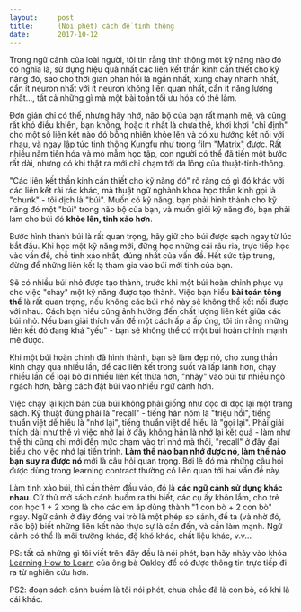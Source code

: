 ```yaml
---
layout:     post
title:      (Nói phét) cách để tinh thông
date:       2017-10-12
---
```


Trong ngữ cảnh của loài người, tôi tin rằng tinh thông một kỹ năng nào đó có nghĩa là,
sử dụng hiệu quả nhất các liên kết thần kinh cần thiết cho kỹ năng đó, sao cho thời gian phản 
hồi là ngắn nhất, xung chạy nhanh nhất, cần ít neuron nhất với ít neuron không liên quan nhất, 
cần ít năng lượng nhất..., tất cả những gì mà một bài toán tối ưu hóa có thể làm.

Đơn giản chỉ có thế, nhưng hãy nhớ, não bộ của bạn rất mạnh mẽ, và cũng rất khó điều khiển, 
bạn không, hoặc ít nhất là chưa thể, khơi khơi "chỉ định" cho một số liên kết nào đó bỗng 
nhiên khỏe lên và có xu hướng kết nối với nhau, và ngay lập tức tinh thông Kungfu như trong 
film "Matrix" được. Rất nhiều năm tiến hóa và mò mẫm học tập, con người có thể đã tiến một bước
rất dài, nhưng có khi thật ra mới chỉ chạm tới da lông của thuật-tinh-thông.

"Các liên kết thần kinh cần thiết cho kỹ năng đó" rõ ràng có gì đó khác với các liên kết rải rác
khác, mà thuật ngữ nghành khoa học thần kinh gọi là "chunk" - tôi dịch là "búi". Muốn có kỹ 
năng, bạn phải hình thành cho kỹ năng đó một "búi" trong não bộ của bạn, và muốn giỏi kỹ năng 
đó, bạn phải làm cho búi đó **khỏe lên, tinh xảo hơn**.

Bước hình thành búi là rất quan trọng, hãy giữ cho búi được sạch ngay từ lúc bắt đầu. Khi học 
một kỹ năng mới, đừng học những cái râu ria, trực tiếp học vào vấn đề, chỗ tinh xảo nhất, đúng 
nhất của vấn đề. Hết sức tập trung, đừng để những liên kết lạ tham gia vào búi mới tinh của bạn.

Sẽ có nhiều búi nhỏ được tạo thành, trước khi một búi hoàn chỉnh phục vụ cho việc "chạy" một 
kỹ năng được tạo thành. Việc bạn hiểu **bài toán tổng thể** là rất quan trọng, nếu không các búi 
nhỏ này sẽ không thể kết nối được với nhau. Cách bạn hiểu cũng ảnh hưởng đến chất lượng liên
kết giữa các búi nhỏ. Nếu bạn giải thích vấn đề một cách ấp a ấp úng, tôi tin rằng những liên
kết đó đang khá "yếu" - bạn sẽ không thể có một búi hoàn chỉnh mạnh mẽ được.

Khi một búi hoàn chỉnh đã hình thành, bạn sẽ làm đẹp nó, cho xung thần kinh chạy qua nhiều 
lần, để các liên kết trong suốt và lấp lánh hơn, chạy nhiều lần để loại bỏ đi nhiều liên kết 
thừa hơn, "nhảy" vào búi từ nhiều ngõ ngách hơn, bằng cách đặt búi vào nhiều ngữ cảnh hơn.

Việc chạy lại kịch bản của búi không phải giống như đọc đi đọc lại một trang sách. Kỹ thuật 
đúng phải là "recall" - tiếng hán nôm là "triệu hồi", tiếng thuần việt dễ hiểu là "nhớ lại", 
tiếng thuần việt dễ hiểu là "gọi lại". Phải giải thích dài như thế vì việc nhớ lại ở đây không 
hẳn là nhớ lại kết quả - làm như thế thì cũng chỉ mới đến mức chạm vào trí nhớ mà thôi, "recall"
ở đây đại biểu cho việc nhớ lại tiến trình. **Làm thế nào bạn nhớ được nó, làm thế nào bạn suy
ra được nó** mới là câu hỏi quan trọng. Bởi lẽ đó mà những câu hỏi được dùng trong learning
contract thường có liên quan tới hai vấn đề này.

Làm tinh xảo búi, thì cần thêm đầu vào, đó là **các ngữ cảnh sử dụng khác nhau**. Cứ thử mở 
sách cánh buồm ra thì biết, các cụ ấy khôn lắm, cho trẻ con học 1 + 2 xong là cho các em áp 
dùng thành "1 con bò + 2 con bò" ngay. Ngữ cảnh ở đây đóng vai trò là một phép so sánh, để 
ta (và nhờ đó, não bộ) biết những liên kết nào thực sự là cần đến, và cần làm mạnh. Ngữ cảnh 
có thể là môi trường khác, độ khó khác, chất liệu khác, v.v...

PS: tất cả những gì tôi viết trên đây đều là nói phét, bạn hãy nhảy vào khóa [Learning How to Learn][lhtl]
của ông bà Oakley để có được thông tin trực tiếp đi ra từ nghiên cứu hơn.

PS2: đoạn sách cánh buồm là tôi nói phét, chưa chắc đã là con bò, có khi là cái khác.

[lhtl]: https://www.coursera.org/learn/learning-how-to-learn
